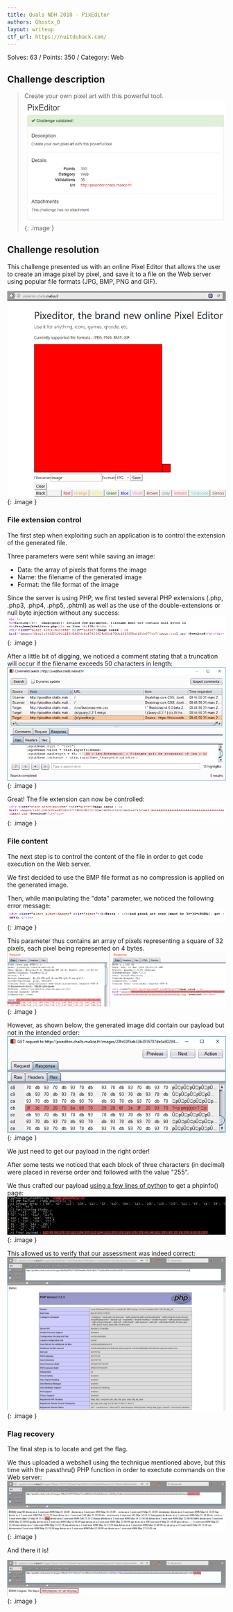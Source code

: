 ```yaml
---
title: Quals NDH 2018 - PixEditor
authors: Ghostx_0
layout: writeup
ctf_url: https://nuitduhack.com/
---
```

Solves: 63 / Points: 350 / Category: Web

## Challenge description
> Create your own pixel art with this powerful tool.
![Challenge description](/assets/ndh18-pixeditor-challenge_description.png){: .image }

## Challenge resolution
This challenge presented us with an online Pixel Editor that allows the user to create an image pixel by pixel, and save it to a file on the Web server using popular file formats (JPG, BMP, PNG and GIF).

![PixEditor interface](/assets/ndh18-pixeditor-pixeditor_interface.png){: .image }

### File extension control
The first step when exploiting such an application is to control the extension of the generated file.

Three parameters were sent while saving an image:
* Data: the array of pixels that forms the image
* Name: the filename of the generated image
* Format: the file format of the image

Since the server is using PHP, we first tested several PHP extensions (.php, .php3, .php4, .php5, .phtml) as well as the use of the double-extensions or null byte injection without any success:
![null byte error](/assets/ndh18-pixeditor-nullbyte_error.png){: .image }

After a little bit of digging, we noticed a comment stating that a truncation will occur if the filename exceeds 50 characters in length:
![Comments search](/assets/ndh18-pixeditor-comments_search.png){: .image }

Great! The file extension can now be controlled:
![File extension control](/assets/ndh18-pixeditor-file_extension_control.png){: .image }

### File content
The next step is to control the content of the file in order to get code execution on the Web server.

We first decided to use the BMP file format as no compression is applied on the generated image.

Then, while manipulating the "data" parameter, we noticed the following error message:
![Data array error](/assets/ndh18-pixeditor-data_array_error.png){: .image }

This parameter thus contains an array of pixels representing a square of 32 pixels, each pixel being represented on 4 bytes.
![Phpinfo](/assets/ndh18-pixeditor-first_tests.png){: .image }

However, as shown below, the generated image did contain our payload but not in the intended order:
![Phpinfo](/assets/ndh18-pixeditor-incorrect_sequence.png){: .image }

We just need to get our payload in the right order!

After some tests we noticed that each block of three characters (in decimal) were placed in reverse order and followed with the value "255".

We thus crafted our payload [using a few lines of python](https://github.com/Tipi-Hack/ctf-tools/blob/master/web/quals-NDH-18-pixeditor_array.py) to get a phpinfo() page:
![Phpinfo](/assets/ndh18-pixeditor-final_php_payload.png){: .image }

This allowed us to verify that our assessment was indeed correct:
![Phpinfo](/assets/ndh18-pixeditor-phpinfo.png){: .image }

### Flag recovery
The final step is to locate and get the flag.

We thus uploaded a webshell using the technique mentioned above, but this time with the passthru() PHP function in order to exectute commands on the Web server:
![Command execution](/assets/ndh18-pixeditor-command_execution.png){: .image }

And there it is!

![Flag](/assets/ndh18-pixeditor-flag.png){: .image }
